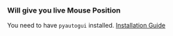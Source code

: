 ### Will give you live Mouse Position

You need to have `pyautogui` installed. [Installation Guide](https://pyautogui.readthedocs.io/en/latest/install.html)
